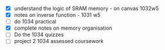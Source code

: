 - [x] understand the logic of SRAM memory - on canvas 1032w5
- [x] notes on inverse function - 1031 w5
- [ ] do 1034 practical
- [x] complete notes on memory organisation
- [ ] Do the 1034 quizzes
- [ ] project 2 1034 assessed coursework